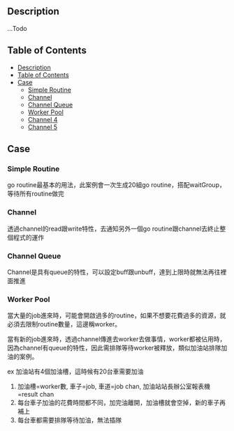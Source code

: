 ## Description

...Todo

## Table of Contents

- [Description](#description)
- [Table of Contents](#table-of-contents)
- [Case](#case)
    - [Simple Routine](#simple-routine)
    - [Channel](#channel)
    - [Channel Queue](#channel-queue)
    - [Worker Pool](#worker-pool)
    - [Channel 4](#channel-4)
    - [Channel 5](#channel-5)

## Case

### Simple Routine

go routine最基本的用法，此案例會一次生成20組go routine，搭配waitGroup，等待所有routine做完

### Channel

透過channel的read跟write特性，去通知另外一個go routine跟channel去終止整個程式的運作

### Channel Queue

Channel是具有queue的特性，可以設定buff跟unbuff，達到上限時就無法再往裡面推進

### Worker Pool

當大量的job進來時，可能會開啟過多的routine，如果不想要花費過多的資源，就必須去限制routine數量，這邊稱worker。

當有新的job進來時，透過channel傳進去worker去做事情，worker都被佔用時，因為channel有queue的特性，因此需排隊等待worker被釋放，類似加油站排隊加油的案例。

ex 加油站有4個加油槽，這時候有20台車需要加油
1. 加油槽=worker數, 車子=job, 車道=job chan, 加油站站長辦公室報表機=result chan
2. 每台車子加油的花費時間都不同，加完油離開，加油槽就會空掉，新的車子再補上
3. 每台車都需要排隊等待加油，無法插隊

